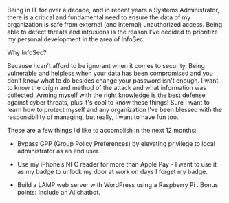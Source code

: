   
  
  
  
Being in IT for over a decade, and in recent years a Systems Administrator, there is a critical and fundamental need to ensure the data of my organization is safe from external (and internal) unauthorized access. Being able to detect threats and intrusions is the reason I’ve decided to prioritize my personal development in the area of InfoSec. 
  
Why InfoSec? 
  
Because I can’t afford to be ignorant when it comes to security. Being vulnerable and helpless when your data has been compromised and you don’t know what to do besides change your password isn't enough. I want to know the origin and method of the attack and what information was collected. Arming myself with the right knowledge is the best defense against cyber threats, plus it's cool to know these things! Sure I want to learn how to protect myself and any organization I've been blessed with the responsibility of managing, but really, I want to have fun too. 
  
These are a few things I’d like to accomplish in the next 12 months:
  
  - Bypass GPP (Group Policy Preferences) by elevating privilege to local administrator as an end user.

  - Use my iPhone’s NFC reader for more than Apple Pay - I want to use it as my badge to unlock my door at work on days I forget my badge. 

  - Build a LAMP web server with WordPress using a Raspberry Pi . Bonus points: Include an AI chatbot.
